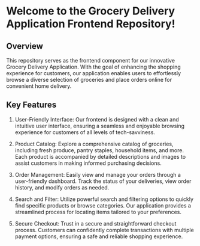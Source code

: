 # Welcome to the Grocery Delivery Application Frontend Repository!

## Overview
This repository serves as the frontend component for our innovative Grocery Delivery Application. With the goal of enhancing the shopping experience for customers, our application enables users to effortlessly browse a diverse selection of groceries and place orders online for convenient home delivery.

## Key Features
1. User-Friendly Interface: Our frontend is designed with a clean and intuitive user interface, ensuring a seamless and enjoyable browsing experience for customers of all levels of tech-savviness.

2. Product Catalog: Explore a comprehensive catalog of groceries, including fresh produce, pantry staples, household items, and more. Each product is accompanied by detailed descriptions and images to assist customers in making informed purchasing decisions.

3. Order Management: Easily view and manage your orders through a user-friendly dashboard. Track the status of your deliveries, view order history, and modify orders as needed.

4. Search and Filter: Utilize powerful search and filtering options to quickly find specific products or browse categories. Our application provides a streamlined process for locating items tailored to your preferences.

5. Secure Checkout: Trust in a secure and straightforward checkout process. Customers can confidently complete transactions with multiple payment options, ensuring a safe and reliable shopping experience.
